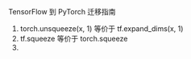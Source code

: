 TensorFlow 到 PyTorch 迁移指南

1. torch.unsqueeze(x, 1) 等价于 tf.expand_dims(x, 1)
2. tf.squeeze 等价于 torch.squeeze
3. 
